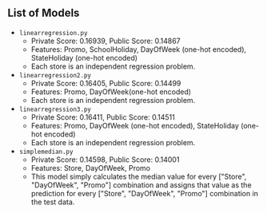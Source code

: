 ## List of Models

- `linearregression.py`
    - Private Score: 0.16939, Public Score: 0.14867
    - Features: Promo, SchoolHoliday, DayOfWeek (one-hot encoded), StateHoliday (one-hot encoded)
    - Each store is an independent regression problem.
- `linearregression2.py`
    - Private Score: 0.16405, Public Score: 0.14499
    - Features: Promo, DayOfWeek(one-hot encoded)
    - Each store is an independent regression problem.
- `linearregression3.py`
    - Private Score: 0.16411, Public Score: 0.14511
    - Features: Promo, DayOfWeek (one-hot encoded), StateHoliday (one-hot encoded)
    - Each store is an independent regression problem.
- `simplemedian.py`
    - Private Score: 0.14598, Public Score: 0.14001
    - Features: Store, DayOfWeek, Promo
    - This model simply calculates the median value for every ["Store", "DayOfWeek", "Promo"] combination and assigns that value as the prediction for every ["Store", "DayOfWeek", "Promo"] combination in the test data.
